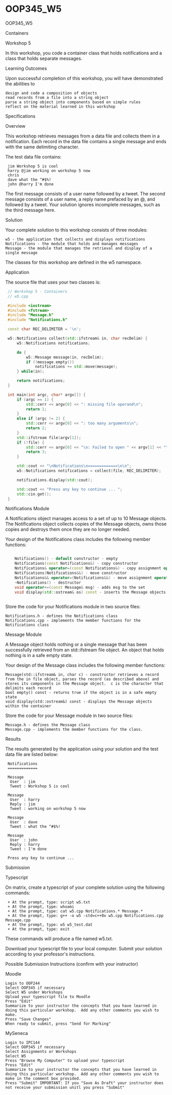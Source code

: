 # OOP345_W5
OOP345_W5

Containers

Workshop 5


In this workshop, you code a container class that holds notifications and a class that holds separate messages.

Learning Outcomes

Upon successful completion of this workshop, you will have demonstrated the abilities to

    design and code a composition of objects
    read records from a file into a string object
    parse a string object into components based on simple rules
    reflect on the material learned in this workshop


Specifications

Overview

This workshop retrieves messages from a data file and collects them in a notification.  Each record in the data file contains a single message and ends with the same delimiting character. 

The test data file contains:
```dat
 jim Workshop 5 is cool
 harry @jim working on workshop 5 now 
 chris
 dave what the ^#$%!
 john @harry I'm done

```
The first message consists of a user name followed by a tweet.  The second message consists of a user name, a reply name prefaced by an @, and followed by a tweet.  Your solution ignores incomplete messages, such as the third message here.

Solution

Your complete solution to this workshop consists of three modules:

    w5 - the application that collects and displays notifications
    Notifications - the module that holds and manages messages
    Message - the module that manages the retrieval and display of a single message

The classes for this workshop are defined in the w5 namespace. 

Application

The source file that uses your two classes is:
```c++
 // Workshop 5 - Containers
 // w5.cpp

 #include <iostream>
 #include <fstream>
 #include "Message.h"
 #include "Notifications.h"

 const char REC_DELIMITER = '\n';

 w5::Notifications collect(std::ifstream& in, char recDelim) {
     w5::Notifications notifications;

     do {
         w5::Message message(in, recDelim);
         if (!message.empty())
             notifications += std::move(message);
     } while(in);

     return notifications;
 }

 int main(int argc, char* argv[]) {
     if (argc == 1) {
         std::cerr << argv[0] << ": missing file operand\n";
         return 1;
     }
     else if (argc != 2) {
         std::cerr << argv[0] << ": too many arguments\n";
         return 2;
     }
     std::ifstream file(argv[1]);
     if (!file) {
         std::cerr << argv[0] << "\n: Failed to open " << argv[1] << "\n"; 
         return 3;
     }

     std::cout << "\nNotifications\n=============\n\n";
     w5::Notifications notifications = collect(file, REC_DELIMITER);

     notifications.display(std::cout);

     std::cout << "Press any key to continue ... ";
     std::cin.get();
 }
```

Notifications Module

A Notifications object manages access to a set of up to 10 Message objects.  The Notifications object collects copies of the Message objects, owns those copies and destroys them once they are no longer needed. 

Your design of the Notifications class includes the following member functions:
```c++

    Notifications() - default constructor - empty
    Notifications(const Notifications&) - copy constructor
    Notifications& operator=(const Notifications&) - copy assignment operator
    Notifications(Notifications&&) - move constructor
    Notifications&& operator=(Notifications&&) - move assignment operator
    ~Notifications() - destructor
    void operator+=(const Message& msg) - adds msg to the set
    void display(std::ostream& os) const - inserts the Message objects to the os output stream
    
```

Store the code for your Notifications module in two source files:

    Notifications.h - defines the Notifications class
    Notifications.cpp - implements the member functions for the Notifications class

Message Module

A Message object holds nothing or a single message that has been successfully retrieved from an std::ifstream file object.  An object that holds nothing is in a safe empty state. 

Your design of the Message class includes the following member functions:

    Message(std::ifstream& in, char c) - constructor retrieves a record from the in file object, parses the record (as described above) and stores its components in the Message object.  c is the character that delimits each record
    bool empty() const - returns true if the object is in a safe empty state
    void display(std::ostream&) const - displays the Message objects within the container

Store the code for your Message module in two source files:

    Message.h - defines the Message class
    Message.cpp - implements the member functions for the class.

Results

The results generated by the application using your solution and the test data file are listed below:

```
 Notifications
 =============

 Message
  User  : jim
  Tweet : Workshop 5 is cool

 Message
  User  : harry
  Reply : jim
  Tweet : working on workshop 5 now

 Message
  User  : dave
  Tweet : what the ^#$%!

 Message
  User  : john
  Reply : harry
  Tweet : I'm done

 Press any key to continue ...

```

Submission

Typescript

On matrix, create a typescript of your complete solution using the following commands:

```
 + At the prompt, type: script w5.txt
 + At the prompt, type: whoami
 + At the prompt, type: cat w5.cpp Notifications.* Message.*
 + At the prompt, type: g++ -o w5 -std=c++0x w5.cpp Notifications.cpp Message.cpp 
 + At the prompt, type: w5 w5_test.dat
 + At the prompt, type: exit
 ```

These commands will produce a file named w5.txt.

Download your typescript file to your local computer.  Submit your solution according to your professor's instructions.

Possible Submission Instructions (confirm with your instructor)

Moodle

    Login to OOP244
    Select OOP345 if necessary
    Select W5 under Workshops
    Upload your typescript file to Moodle
    Press "Edit"
    Summarize to your instructor the concepts that you have learned in doing this particular workshop.  Add any other comments you wish to make.
    Press "Save Changes"
    When ready to submit, press "Send for Marking"

MySeneca

    Login to IPC144
    Select OOP345 if necessary
    Select Assignments or Workshops
    Select W5
    Press "Browse My Computer" to upload your typescript
    Press "Edit"
    Summarize to your instructor the concepts that you have learned in doing this particular workshop.  Add any other comments you wish to make in the comment box provided.
    Press "Submit" IMPORTANT: If you "Save As Draft" your instructor does not receive your submission unitl you press "Submit"
